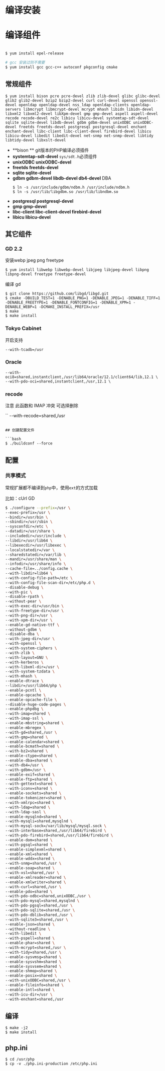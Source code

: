 # 编译安装

# 编译组件

```bash

$ yum install epel-release

# gcc 安装过则不需要
$ yum install gcc gcc-c++ autoconf pkgconfig cmake
```

## 常规组件

```
$ yum install bison pcre pcre-devel zlib zlib-devel glibc glibc-devel glib2 glib2-devel bzip2 bzip2-devel curl curl-devel openssl openssl-devel openldap openldap-devel nss_ldap openldap-clients openldap-servers libmcrypt libmcrypt-devel mcrypt mhash libidn libidn-devel libxml2 libxml2-devel libXpm-devel gmp gmp-devel aspell aspell-devel recode recode-devel re2c libicu libicu-devel systemtap-sdt-devel sqlite sqlite-devel libdb-devel gdbm gdbm-devel unixODBC unixODBC-devel freetds freetds-devel postgresql postgresql-devel enchant enchant-devel libc-client libc-client-devel firebird-devel libicu libicu-devel libedit libedit-devel net-snmp net-snmp-devel libtidy libtidy-devel libxslt-devel

```
- **bison ** git版本的PHP编译必须插件
- **systemtap-sdt-devel** `sys/sdt.h`必须组件
- **unixODBC unixODBC-devel**
- **freetds freetds-devel**
- **sqlite sqlite-devel**
- **gdbm gdbm-devel libdb-devel db4-devel**  DBA
   ```
   $ ln -s /usr/include/gdbm/ndbm.h /usr/include/ndbm.h
   $ ln -s /usr/lib/libgdbm.so /usr/lib/libndbm.so
   ```
- **postgresql postgresql-devel**
- **gmp gmp-devel**
- **libc-client libc-client-devel firebird-devel**
- **libicu libicu-devel**

## 其它组件

### GD 2.2

安装webp jpeg png freetype

```
$ yum install libwebp libwebp-devel libjpeg libjpeg-devel libpng libpng-devel freetype freetype-devel
```

编译 gd

```
$ git clone https://github.com/libgd/libgd.git
$ cmake -DBUILD_TEST=1 -DENABLE_PNG=1 -DENABLE_JPEG=1 -DENABLE_TIFF=1 -DENABLE_FREETYPE=1 -DENABLE_FONTCONFIG=1 -DENABLE_XPM=1 -DENABLE_WEBP=1 -DCMAKE_INSTALL_PREFIX=/usr
$ make
$ make install
```

### Tokyo Cabinet

开启支持
```
--with-tcadb=/usr
```

### Oracle
```
--with-oci8=shared,instantclient,/usr/lib64/oracle/12.1/client64/lib,12.1 \
--with-pdo-oci=shared,instantclient,/usr,12.1 \
```

### recode
注意 此函数和 IMAP 冲突 可选择删除

``
--with-recode=shared,/usr
```

## 创建配置文件

```bash
$ ./buildconf --force
```

## 配置

### 共享模式

常规扩展都不编译到`php`中，使用`ext`的方式加载 

比如：cUrl GD

```bash
$ ./configure --prefix=/usr \
--exec-prefix=/usr \
--bindir=/usr/bin \
--sbindir=/usr/sbin \
--sysconfdir=/etc \
--datadir=/usr/share \
--includedir=/usr/include \
--libdir=/usr/lib64 \
--libexecdir=/usr/libexec \
--localstatedir=/var \
--sharedstatedir=/var/lib \
--mandir=/usr/share/man \
--infodir=/usr/share/info \
--cache-file=../config.cache \
--with-libdir=lib64 \
--with-config-file-path=/etc \
--with-config-file-scan-dir=/etc/php.d \
--disable-debug \
--with-pic \
--disable-rpath \
--without-pear \
--with-exec-dir=/usr/bin \
--with-freetype-dir=/usr \
--with-png-dir=/usr \
--with-xpm-dir=/usr \
--enable-gd-native-ttf \
--without-gdbm \
--disable-dba \
--with-jpeg-dir=/usr \
--with-openssl \
--with-system-ciphers \
--with-zlib \
--with-layout=GNU \
--with-kerberos \
--with-libxml-dir=/usr \
--with-system-tzdata \
--with-mhash \
--enable-dtrace \
--libdir=/usr/lib64/php \
--enable-pcntl \
--enable-opcache \
--enable-opcache-file \
--disable-huge-code-pages \
--enable-phpdbg \
--with-imap=shared \
--with-imap-ssl \
--enable-mbstring=shared \
--enable-mbregex \
--with-gd=shared,/usr \
--with-gmp=shared \
--enable-calendar=shared \
--enable-bcmath=shared \
--with-bz2=shared \
--enable-ctype=shared \
--enable-dba=shared \
--with-db4=/usr \
--with-gdbm=/usr \
--enable-exif=shared \
--enable-ftp=shared \
--with-gettext=shared \
--with-iconv=shared \
--enable-sockets=shared \
--enable-tokenizer=shared \
--with-xmlrpc=shared \
--with-ldap=shared \
--with-ldap-sasl \
--enable-mysqlnd=shared \
--with-mysqli=shared,mysqlnd \
--with-mysql-sock=/var/lib/mysql/mysql.sock \
--with-interbase=shared,/usr/lib64/firebird \
--with-pdo-firebird=shared,/usr/lib64/firebird \
--enable-dom=shared \
--with-pgsql=shared \
--enable-simplexml=shared \
--enable-xml=shared \
--enable-wddx=shared \
--with-snmp=shared,/usr \
--enable-soap=shared \
--with-xsl=shared,/usr \
--enable-xmlreader=shared \
--enable-xmlwriter=shared \
--with-curl=shared,/usr \
--enable-pdo=shared \
--with-pdo-odbc=shared,unixODBC,/usr \
--with-pdo-mysql=shared,mysqlnd \
--with-pdo-pgsql=shared,/usr \
--with-pdo-sqlite=shared,/usr \
--with-pdo-dblib=shared,/usr \
--with-sqlite3=shared,/usr \
--enable-json=shared \
--without-readline \
--with-libedit \
--with-pspell=shared \
--enable-phar=shared \
--with-mcrypt=shared,/usr \
--with-tidy=shared,/usr \
--enable-sysvmsg=shared \
--enable-sysvshm=shared \
--enable-sysvsem=shared \
--enable-shmop=shared \
--enable-posix=shared \
--with-unixODBC=shared,/usr \
--enable-fileinfo=shared \
--enable-intl=shared \
--with-icu-dir=/usr \
--with-enchant=shared,/usr
```

## 编译
```
$ make -j2
$ make install
```

## php.ini

```
$ cd /usr/php
$ cp -v ./php.ini-production /etc/php.ini
```

